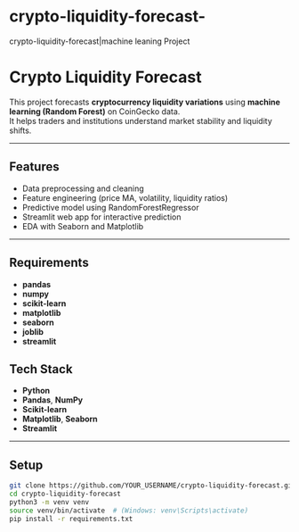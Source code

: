 # crypto-liquidity-forecast-
crypto-liquidity-forecast|machine leaning Project
#  Crypto Liquidity Forecast

This project forecasts **cryptocurrency liquidity variations** using **machine learning (Random Forest)** on CoinGecko data.  
It helps traders and institutions understand market stability and liquidity shifts.

---

##  Features
- Data preprocessing and cleaning  
- Feature engineering (price MA, volatility, liquidity ratios)  
- Predictive model using RandomForestRegressor  
- Streamlit web app for interactive prediction  
- EDA with Seaborn and Matplotlib  

---

## Requirements
- **pandas**
- **numpy**
- **scikit-learn**
- **matplotlib**
- **seaborn**
- **joblib**
- **streamlit**

##  Tech Stack
- **Python**
- **Pandas**, **NumPy**
- **Scikit-learn**
- **Matplotlib**, **Seaborn**
- **Streamlit**

---

##  Setup

```bash
git clone https://github.com/YOUR_USERNAME/crypto-liquidity-forecast.git
cd crypto-liquidity-forecast
python3 -m venv venv
source venv/bin/activate  # (Windows: venv\Scripts\activate)
pip install -r requirements.txt






